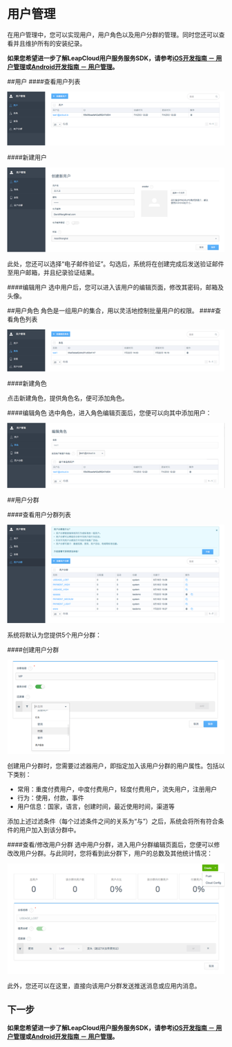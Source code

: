 # 用户管理
在用户管理中，您可以实现用户，用户角色以及用户分群的管理。同时您还可以查看并且维护所有的安装纪录。

**如果您希望进一步了解LeapCloud用户服务服务SDK，请参考[iOS开发指南 － 用户管理](LC_DOCS_GUIDE_LINK_PLACEHOLDER_IOS#USER_ZH)或[Android开发指南 － 用户管理](LC_DOCS_GUIDE_LINK_PLACEHOLDER_ANDROID#USER_ZH)。**

##用户
####查看用户列表

![imgUMUserList.png](../../../images/imgUMUserList.png)

####新建用户

![imgUMAddUser.png](../../../images/imgUMAddUser.png)

此处，您还可以选择“电子邮件验证”。勾选后，系统将在创建完成后发送验证邮件至用户邮箱，并且纪录验证结果。

####编辑用户
选中用户后，您可以进入该用户的编辑页面，修改其密码，邮箱及头像。

##用户角色
角色是一组用户的集合，用以灵活地控制批量用户的权限。
####查看角色列表

![imgUMRoleList.png](../../../images/imgUMRoleList.png)

####新建角色

点击新建角色，提供角色名，便可添加角色。

####编辑角色
选中角色，进入角色编辑页面后，您便可以向其中添加用户：

![imgUMRoleAddUser.png](../../../images/imgUMRoleAddUser.png)

##用户分群

####查看用户分群列表

![imgUMSegmentList.png](../../../images/imgUMSegmentList.png)

系统将默认为您提供5个用户分群：

####创建用户分群

![imgUMAddSegment.png](../../../images/imgUMAddSegment.png)

创建用户分群时，您需要过滤器用户，即指定加入该用户分群的用户属性。包括以下类别：

* 常用：重度付费用户，中度付费用户，轻度付费用户，流失用户，注册用户
* 行为：使用，付款，事件
* 用户信息：国家，语言，创建时间，最近使用时间，渠道等

添加上述过滤条件（每个过滤条件之间的关系为“与”）之后，系统会将所有符合条件的用户加入到该分群中。

####查看/修改用户分群
选中用户分群，进入用户分群编辑页面后，您便可以修改改用户分群。与此同时，您将看到此分群下，用户的总数及其他统计情况：

![imgUMSegmentEdit.png](../../../images/imgUMSegmentEdit.png)

此外，您还可以在这里，直接向该用户分群发送推送消息或应用内消息。

## 下一步
**如果您希望进一步了解LeapCloud用户服务服务SDK，请参考[iOS开发指南 － 用户管理](LC_DOCS_GUIDE_LINK_PLACEHOLDER_IOS#USER_ZH)或[Android开发指南 － 用户管理](LC_DOCS_GUIDE_LINK_PLACEHOLDER_ANDROID#USER_ZH)。**
